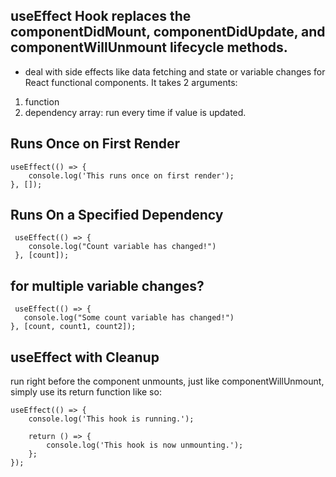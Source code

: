 ## useEffect Hook replaces the componentDidMount, componentDidUpdate, and componentWillUnmount lifecycle methods.

- deal with side effects like data fetching and state or variable changes for React functional components. It takes 2 arguments:

1. function
2. dependency array: run every time if value is updated.

## Runs Once on First Render

```
useEffect(() => {
    console.log('This runs once on first render');
}, []);
```

## Runs On a Specified Dependency

```
 useEffect(() => {
    console.log("Count variable has changed!")
 }, [count]);
```

## for multiple variable changes?

```
 useEffect(() => {
   console.log("Some count variable has changed!")
}, [count, count1, count2]);
```

## useEffect with Cleanup

run right before the component unmounts, just like componentWillUnmount,
simply use its return function like so:

```
useEffect(() => {
    console.log('This hook is running.');

    return () => {
        console.log('This hook is now unmounting.');
    };
});
```
